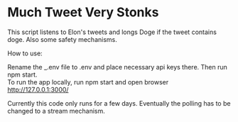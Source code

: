# Much Tweet Very Stonks

This script listens to Elon's tweets and longs Doge if the tweet contains doge. Also some safety mechanisms.

How to use:

Rename the \_.env file to .env and place necessary api keys there. Then run npm start.  
To run the app locally, run npm start and open browser http://127.0.0.1:3000/


Currently this code only runs for a few days. Eventually the polling has to be changed to a stream mechanism.
